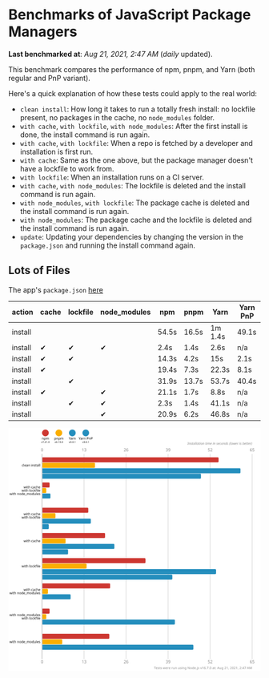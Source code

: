 # Benchmarks of JavaScript Package Managers

**Last benchmarked at**: _Aug 21, 2021, 2:47 AM_ (_daily_ updated).

This benchmark compares the performance of npm, pnpm, and Yarn (both regular and PnP variant).

Here's a quick explanation of how these tests could apply to the real world:

- `clean install`: How long it takes to run a totally fresh install: no lockfile present, no packages in the cache, no `node_modules` folder.
- `with cache`, `with lockfile`, `with node_modules`: After the first install is done, the install command is run again.
- `with cache`, `with lockfile`: When a repo is fetched by a developer and installation is first run.
- `with cache`: Same as the one above, but the package manager doesn't have a lockfile to work from.
- `with lockfile`: When an installation runs on a CI server.
- `with cache`, `with node_modules`: The lockfile is deleted and the install command is run again.
- `with node_modules`, `with lockfile`: The package cache is deleted and the install command is run again.
- `with node_modules`: The package cache and the lockfile is deleted and the install command is run again.
- `update`: Updating your dependencies by changing the version in the `package.json` and running the install command again.

## Lots of Files

The app's `package.json` [here](https://github.com/pnpm/pnpm.github.io/blob/main/benchmarks/fixtures/alotta-files/package.json)

| action  | cache | lockfile | node_modules| npm | pnpm | Yarn | Yarn PnP |
| ---     | ---   | ---      | ---         | --- | ---  | ---  | ---      |
| install |       |          |             | 54.5s | 16.5s | 1m 1.4s | 49.1s |
| install | ✔     | ✔        | ✔           | 2.4s | 1.4s | 2.6s | n/a |
| install | ✔     | ✔        |             | 14.3s | 4.2s | 15s | 2.1s |
| install | ✔     |          |             | 19.4s | 7.3s | 22.3s | 8.1s |
| install |       | ✔        |             | 31.9s | 13.7s | 53.7s | 40.4s |
| install | ✔     |          | ✔           | 21.1s | 1.7s | 8.8s | n/a |
| install |       | ✔        | ✔           | 2.3s | 1.4s | 41.1s | n/a |
| install |       |          | ✔           | 20.9s | 6.2s | 46.8s | n/a |

![Graph of the alotta-files results](../../static/img/benchmarks/alotta-files.svg)